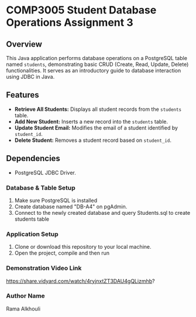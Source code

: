 # COMP3005 Student Database Operations Assignment 3

## Overview

This Java application performs database operations on a PostgreSQL table named `students`, demonstrating basic CRUD (Create, Read, Update, Delete) functionalities. It serves as an introductory guide to database interaction using JDBC in Java.

## Features

- **Retrieve All Students:** Displays all student records from the `students` table.
- **Add New Student:** Inserts a new record into the `students` table.
- **Update Student Email:** Modifies the email of a student identified by `student_id`.
- **Delete Student:** Removes a student record based on `student_id`.

## Dependencies
- PostgreSQL JDBC Driver.


### Database & Table Setup

1. Make sure PostgreSQL is installed 
2. Create database named "DB-A4" on pgAdmin.
3.  Connect to the newly created database and query Students.sql to create students table

### Application Setup
1. Clone or download this repository to your local machine.
2. Open the project, compile and then run

### Demonstration Video Link

https://share.vidyard.com/watch/4ryjnxtZT3DAU4gQLizmhb?



### Author Name
Rama Alkhouli
